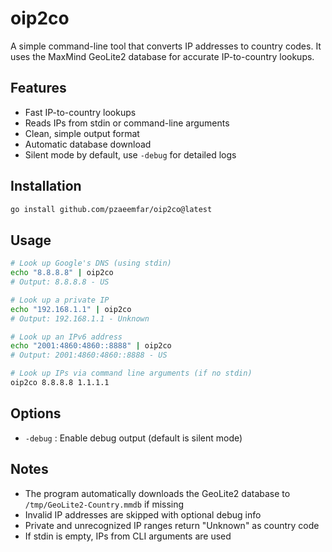 # oip2co

A simple command-line tool that converts IP addresses to country codes. It uses the MaxMind GeoLite2 database for accurate IP-to-country lookups.

## Features

- Fast IP-to-country lookups  
- Reads IPs from stdin or command-line arguments  
- Clean, simple output format  
- Automatic database download  
- Silent mode by default, use `-debug` for detailed logs  

## Installation

```bash
go install github.com/pzaeemfar/oip2co@latest
````

## Usage

```bash
# Look up Google's DNS (using stdin)
echo "8.8.8.8" | oip2co
# Output: 8.8.8.8 - US

# Look up a private IP
echo "192.168.1.1" | oip2co
# Output: 192.168.1.1 - Unknown

# Look up an IPv6 address
echo "2001:4860:4860::8888" | oip2co
# Output: 2001:4860:4860::8888 - US

# Look up IPs via command line arguments (if no stdin)
oip2co 8.8.8.8 1.1.1.1
```

## Options

* `-debug` : Enable debug output (default is silent mode)

## Notes

* The program automatically downloads the GeoLite2 database to `/tmp/GeoLite2-Country.mmdb` if missing
* Invalid IP addresses are skipped with optional debug info
* Private and unrecognized IP ranges return "Unknown" as country code
* If stdin is empty, IPs from CLI arguments are used